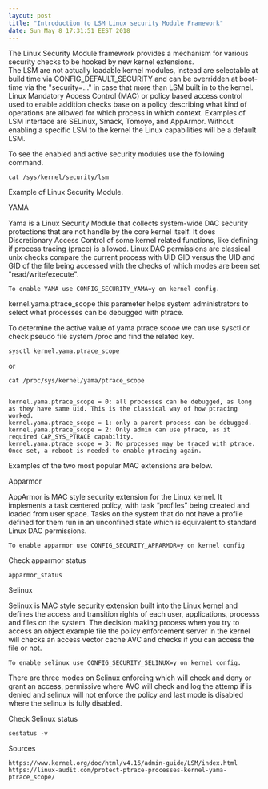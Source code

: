 ```yaml
---
layout: post
title: "Introduction to LSM Linux security Module Framework"
date: Sun May 8 17:31:51 EEST 2018
---
```

The Linux Security Module framework provides a mechanism for various security checks to be hooked by new kernel extensions.  
The LSM are not actually loadable kernel modules, instead are selectable at build time via CONFIG_DEFAULT_SECURITY and can be overridden at boot-time via the "security=..." in case that more than LSM built in to the kernel.
Linux Mandatory Access Control (MAC) or policy based access control used to enable addition checks base on a policy describing what kind of operations are allowed for which process in which context.
Examples of LSM interface are SELinux, Smack, Tomoyo, and AppArmor. Without enabling a specific LSM to the kernel the Linux capabilities will be a default LSM.

To see the enabled and active security modules use the following command.
	
	cat /sys/kernel/security/lsm

Example of Linux Security Module.

YAMA

Yama is a Linux Security Module that collects system-wide DAC security protections that are not handle by the core kernel itself.
It does Discretionary Access Control of some kernel related functions, like defining if process tracing (prace) is allowed.
Linux DAC permissions are classical unix checks compare the current process with UID GID versus the UID and GID of the file being accessed with the checks of which modes are been set "read/write/execute".

	To enable YAMA use CONFIG_SECURITY_YAMA=y on kernel config.

kernel.yama.ptrace_scope this parameter helps system administrators to select what processes can be debugged with ptrace.

To determine the active value of yama ptrace scooe we can use sysctl or check  pseudo file system /proc and find the related key.

	sysctl kernel.yama.ptrace_scope
	
or

	cat /proc/sys/kernel/yama/ptrace_scope
	
	
	kernel.yama.ptrace_scope = 0: all processes can be debugged, as long as they have same uid. This is the classical way of how ptracing worked.
	kernel.yama.ptrace_scope = 1: only a parent process can be debugged.
	kernel.yama.ptrace_scope = 2: Only admin can use ptrace, as it required CAP_SYS_PTRACE capability.
	kernel.yama.ptrace_scope = 3: No processes may be traced with ptrace. Once set, a reboot is needed to enable ptracing again.


Examples of the two most popular MAC extensions are below.


Apparmor 

AppArmor is MAC style security extension for the Linux kernel. It implements a task centered policy, with task “profiles” being created and loaded from user space. Tasks on the system that do not have a profile defined for them run in an unconfined state which is equivalent to standard Linux DAC permissions.

	To enable apparmor use CONFIG_SECURITY_APPARMOR=y on kernel config

Check apparmor status 
		
	apparmor_status

Selinux
	
Selinux is MAC style security extension built into the Linux kernel and defines the access and transition rights of each user, applications, processs and files on the system. The decision making process when you try to access an object example file the policy enforcement server in the kernel will checks an access vector cache AVC and checks if you can access the file or not. 

	To enable selinux use CONFIG_SECURITY_SELINUX=y on kernel config.	

There are three modes on Selinux enforcing which will check and deny or grant an access, permissive where AVC will check and log the attemp if is denied and selinux will not enforce the policy and last mode is disabled where the selinux is fully disabled. 
	
Check Selinux status

	sestatus -v
	

Sources
	
	https://www.kernel.org/doc/html/v4.16/admin-guide/LSM/index.html
	https://linux-audit.com/protect-ptrace-processes-kernel-yama-ptrace_scope/

